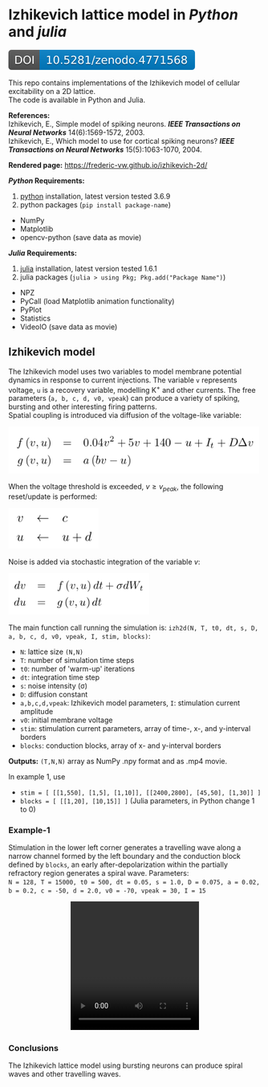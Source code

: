 # Izhikevich lattice model in *Python* and *julia*

[![DOI](zenodo.4771568.svg)](https://zenodo.org/badge/latestdoi/368750161)

This repo contains implementations of the Izhikevich model of cellular excitability on a 2D lattice.  
The code is available in Python and Julia.  

**References:**  
Izhikevich, E., Simple model of spiking neurons. __*IEEE Transactions on Neural Networks*__ 14(6):1569-1572, 2003.  
Izhikevich, E., Which model to use for cortical spiking neurons? __*IEEE Transactions on Neural Networks*__ 15(5):1063-1070, 2004.

**Rendered page:** https://frederic-vw.github.io/izhikevich-2d/

**_Python_ Requirements:**
1. [python](https://www.python.org/) installation, latest version tested 3.6.9
2. python packages (`pip install package-name`)
  - NumPy
  - Matplotlib
  - opencv-python (save data as movie)

**_Julia_ Requirements:**
1. [julia](https://julialang.org/) installation, latest version tested 1.6.1
2. julia packages (`julia > using Pkg; Pkg.add("Package Name")`)
  - NPZ
  - PyCall (load Matplotlib animation functionality)
  - PyPlot
  - Statistics
  - VideoIO (save data as movie)

## Izhikevich model

The Izhikevich model uses two variables to model membrane potential dynamics in response to current injections. The variable `v` represents voltage, `u` is a recovery variable, modelling K<sup>+</sup> and other currents. The free parameters (`a, b, c, d, v0, vpeak`) can produce a variety of spiking, bursting and other interesting firing patterns.  
Spatial coupling is introduced via diffusion of the voltage-like variable:

<p align="left">
<img width="500" src="images/izh_equations.png">
</p>

When the voltage threshold is exceeded, $v \ge v_{peak}$, the following reset/update is performed:

<p align="left">
<img width="180" src="images/izh_update.png">
</p>

Noise is added via stochastic integration of the variable $v$:

<p align="left">
<img width="280" src="images/izh_integration.png">
</p>

The main function call running the simulation is: `izh2d(N, T, t0, dt, s, D, a, b, c, d, v0, vpeak, I, stim, blocks)`:  
- `N`: lattice size `(N,N)`
- `T`: number of simulation time steps
- `t0`: number of 'warm-up' iterations
- `dt`: integration time step
- `s`: noise intensity (&sigma;)
- `D`: diffusion constant
- `a,b,c,d,vpeak`: Izhikevich model parameters, `I`: stimulation current amplitude
- `v0`: initial membrane voltage
- `stim`: stimulation current parameters, array of time-, x-, and y-interval borders
- `blocks`: conduction blocks, array of x- and y-interval borders

**Outputs:** `(T,N,N)` array as NumPy .npy format and as .mp4 movie.

In example 1, use
- `stim = [ [[1,550], [1,5], [1,10]], [[2400,2800], [45,50], [1,30]] ]`
- `blocks = [ [[1,20], [10,15]] ]`
(Julia parameters, in Python change 1 to 0)

### Example-1
Stimulation in the lower left corner generates a travelling wave along a narrow channel formed by the left boundary and the conduction block defined by `blocks`, an early after-depolarization within the partially refractory region generates a spiral wave.
Parameters:  
`N = 128, T = 15000, t0 = 500, dt = 0.05, s = 1.0, D = 0.075, a = 0.02, b = 0.2, c = -50, d = 2.0, v0 = -70, vpeak = 30, I = 15`

<p align="center">
<video src="videos/izh2d_I_15.0_s_1.00_D_0.075.webm" width="256" height="256" controls preload></video>
</p>

### Conclusions
The Izhikevich lattice model using bursting neurons can produce spiral waves and other travelling waves.
